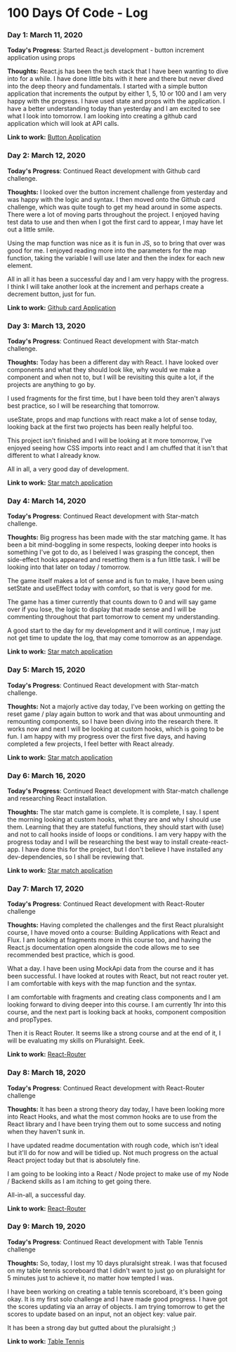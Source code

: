 # 100 Days Of Code - Log

### Day 1: March 11, 2020

**Today's Progress**: Started React.js development - button increment application using props

**Thoughts:** React.js has been the tech stack that I have been wanting to dive into for a while. I have done little bits with it here and there but never dived into the deep theory and fundamentals. I started with a simple button application that increments the output by either 1, 5, 10 or 100 and I am very happy with the progress. I have used state and props with the application. I have a better understanding today than yesterday and I am excited to see what I look into tomorrow. I am looking into creating a github card application which will look at API calls.

**Link to work:** [Button Application](https://bitbucket.org/jacobreillycooper/button-increment-application/src/master/)

### Day 2: March 12, 2020

**Today's Progress**: Continued React development with Github card challenge.

**Thoughts:** I looked over the button increment challenge from yesterday and was happy with the logic and syntax. I then moved onto the Github card challenge, which was quite tough to get my head around in some aspects. There were a lot of moving parts throughout the project. I enjoyed having test data to use and then when I got the first card to appear, I may have let out a little smile.

Using the map function was nice as it is fun in JS, so to bring that over was good for me. I enjoyed reading more into the parameters for the map function, taking the variable I will use later and then the index for each new element.

All in all it has been a successful day and I am very happy with the progress. I think I will take another look at the increment and perhaps create a decrement button, just for fun.

**Link to work:** [Github card Application](https://bitbucket.org/jacobreillycooper/github-cards/src/master/)

### Day 3: March 13, 2020

**Today's Progress**: Continued React development with Star-match challenge.

**Thoughts:** Today has been a different day with React. I have looked over components and what they should look like, why would we make a component and when not to, but I will be revisiting this quite a lot, if the projects are anything to go by.

I used fragments for the first time, but I have been told they aren't always best practice, so I will be researching that tomorrow.

useState, props and map functions with react make a lot of sense today, looking back at the first two projects has been really helpful too.

This project isn't finished and I will be looking at it more tomorrow, I've enjoyed seeing how CSS imports into react and I am chuffed that it isn't that different to what I already know.

All in all, a very good day of development.

**Link to work:** [Star match application](https://bitbucket.org/jacobreillycooper/star-match/src/master/)

### Day 4: March 14, 2020

**Today's Progress**: Continued React development with Star-match challenge.

**Thoughts:** Big progress has been made with the star matching game. It has been a bit mind-boggling in some respects, looking deeper into hooks is something I've got to do, as I beleived I was grasping the concept, then side-effect hooks appeared and resetting them is a fun little task. I will be looking into that later on today / tomorrow.

The game itself makes a lot of sense and is fun to make, I have been using setState and useEffect today with comfort, so that is very good for me.

The game has a timer currently that counts down to 0 and will say game over if you lose, the logic to display that made sense and I will be commenting throughout that part tomorrow to cement my understanding.

A good start to the day for my development and it will continue, I may just not get time to update the log, that may come tomorrow as an appendage.

**Link to work:** [Star match application](https://bitbucket.org/jacobreillycooper/star-match/src/master/)

### Day 5: March 15, 2020

**Today's Progress**: Continued React development with Star-match challenge.

**Thoughts:** Not a majorly active day today, I've been working on getting the reset game / play again button to work and that was about unmounting and remounting components, so I have been diving into the research there. It works now and next I will be looking at custom hooks, which is going to be fun. I am happy with my progress over the first five days, and having completed a few projects, I feel better with React already.

**Link to work:** [Star match application](https://bitbucket.org/jacobreillycooper/star-match/src/master/)

### Day 6: March 16, 2020

**Today's Progress**: Continued React development with Star-match challenge and researching React installation.

**Thoughts:** The star match game is complete. It is complete, I say. I spent the morning looking at custom hooks, what they are and why I should use them. Learning that they are stateful functions, they should start with (use) and not to call hooks inside of loops or conditions. I am very happy with the progress today and I will be researching the best way to install create-react-app. I have done this for the project, but I don't believe I have installed any dev-dependencies, so I shall be reviewing that.

**Link to work:** [Star match application](https://bitbucket.org/jacobreillycooper/star-match/src/master/)

### Day 7: March 17, 2020

**Today's Progress**: Continued React development with React-Router challenge

**Thoughts:** Having completed the challenges and the first React pluralsight course, I have moved onto a course: Building Applications with React and Flux. I am looking at fragments more in this course too, and having the React.js documentation open alongside the code allows me to see recommended best practice, which is good.

What a day. I have been using MockApi data from the course and it has been successful. I have looked at routes with React, but not react router yet. I am comfortable with keys with the map function and the syntax.

I am comfortable with fragments and creating class components and I am looking forward to diving deeper into this course. I am currently 1hr into this course, and the next part is looking back at hooks, component composition and propTypes.

Then it is React Router. It seems like a strong course and at the end of it, I will be evaluating my skills on Pluralsight. Eeek.

**Link to work:** [React-Router](https://bitbucket.org/jacobreillycooper/react-router.git)

### Day 8: March 18, 2020

**Today's Progress**: Continued React development with React-Router challenge

**Thoughts:** It has been a strong theory day today, I have been looking more into React Hooks, and what the most common hooks are to use from the React library and I have been trying them out to some success and noting when they haven't sunk in.

I have updated readme documentation with rough code, which isn't ideal but it'll do for now and will be tidied up. Not much progress on the actual React project today but that is absolutely fine.

I am going to be looking into a React / Node project to make use of my Node / Backend skills as I am itching to get going there.

All-in-all, a successful day.

**Link to work:** [React-Router](https://bitbucket.org/jacobreillycooper/react-router.git)

### Day 9: March 19, 2020

**Today's Progress**: Continued React development with Table Tennis challenge

**Thoughts:** So, today, I lost my 10 days pluralsight streak. I was that focused on my table tennis scoreboard that I didn't want to just go on pluralsight for 5 minutes just to achieve it, no matter how tempted I was.

I have been working on creating a table tennis scoreboard, it's been going okay. It is my first solo challenge and I have made good progress. I have got the scores updating via an array of objects. I am trying tomorrow to get the scores to update based on an input, not an object key: value pair.

It has been a strong day but gutted about the pluralsight ;)

**Link to work:** [Table Tennis](https://github.com/JRC404/table-tennis-scoreboard)
